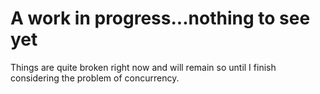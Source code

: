 # A work in progress...nothing to see yet
Things are quite broken right now and will remain so until I finish considering the problem of concurrency.
